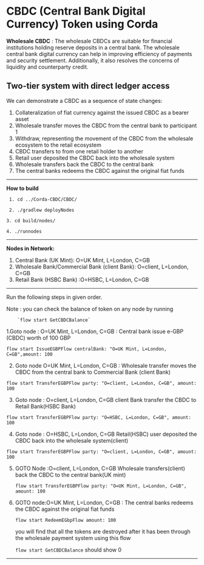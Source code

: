 # CBDC (Central Bank Digital Currency) Token using Corda


**Wholesale CBDC** :
    The wholesale CBDCs are suitable for financial institutions holding reserve deposits in a central bank. 
    The wholesale central bank digital currency can help in improving efficiency of payments and security settlement. 
    Additionally, it also resolves the concerns of liquidity and counterparty credit.

**Two-tier system with direct ledger access**
--------------------------------------------
We can demonstrate a CBDC as a sequence of state changes:
1. Collateralization of fiat currency against the issued CBDC as a bearer asset
2. Wholesale transfer moves the CBDC from the central bank to participant 1
3. Withdraw, representing the movement of the CBDC from the wholesale ecosystem to the retail
   ecosystem
4. CBDC transfers to from one retail holder to another
5. Retail user deposited the CBDC back into the wholesale system
6. Wholesale transfers back the CBDC to the central bank
7. The central banks redeems the CBDC against the original fiat funds

----------------------------------------------------------------------------------------
**How to build** 

` 1. cd ../Corda-CBDC/CBDC/`

` 2. ./gradlew deployNodes`

 `3. cd build/nodes/`

 `4. ./runnodes`

------------------------------------------------------------------------------------------
**Nodes in Network:**
1. Central Bank (UK Mint): O=UK Mint, L=London, C=GB
2. Wholesale Bank/Commercial Bank (client Bank): O=client, L=London, C=GB
3. Retail Bank (HSBC Bank) :O=HSBC, L=London, C=GB

----------------------------------------------------------------------------------------
Run the following steps in given order.

Note : you can check the balance of token on any node by running

        `flow start GetCBDCBalance`

 1.Goto node : O=UK Mint, L=London, C=GB : 
  Central bank issue e-GBP (CBDC)  worth of 100 GBP
  
  `flow start IssueEGBPFlow centralBank: "O=UK Mint, L=London, C=GB",amount: 100`

2. Goto node O=UK Mint, L=London, C=GB :
    Wholesale transfer moves the CBDC from the central bank to Commercial Bank (client Bank)

`flow start TransferEGBPFlow party: "O=client, L=London, C=GB", amount: 100`

 3. Goto node : O=client, L=London, C=GB
  client Bank transfer the CBDC to Retail Bank(HSBC Bank)
  
  `flow start TransferEGBPFlow party: "O=HSBC, L=London, C=GB", amount: 100`

 4. Goto node : O=HSBC, L=London, C=GB
  Retail(HSBC) user deposited the CBDC back into the wholesale system(client)
  
`flow start TransferEGBPFlow party: "O=client, L=London, C=GB", amount: 100`

 5. GOTO Node :O=client, L=London, C=GB 
    Wholesale transfers(client) back the CBDC to the central bank(UK mint)
    
    `flow start TransferEGBPFlow party: "O=UK Mint, L=London, C=GB", amount: 100`
    
 6. GOTO node:O=UK Mint, L=London, C=GB : The central banks redeems the CBDC against the original fiat funds
 
    `flow start RedeemEGbpFlow amount: 100`
    
    you will find that all the tokens are destroyed after it has been through the wholesale payment
    system using this flow
    
    `flow start GetCBDCBalance` should show 0
    
    
 
-----------------------------------------------------------------------------------------






